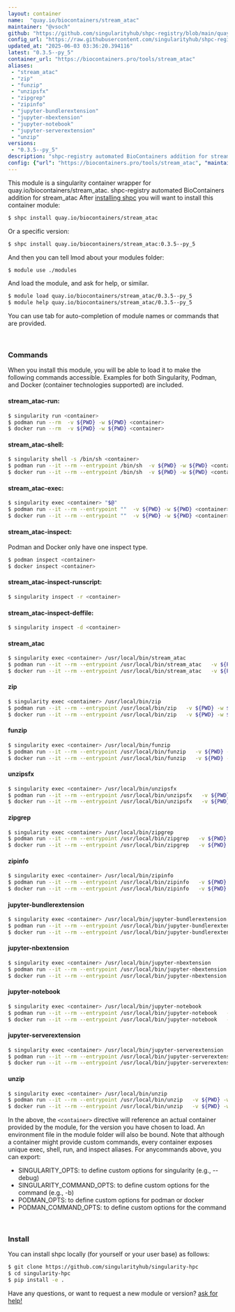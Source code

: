 ```yaml
---
layout: container
name:  "quay.io/biocontainers/stream_atac"
maintainer: "@vsoch"
github: "https://github.com/singularityhub/shpc-registry/blob/main/quay.io/biocontainers/stream_atac/container.yaml"
config_url: "https://raw.githubusercontent.com/singularityhub/shpc-registry/main/quay.io/biocontainers/stream_atac/container.yaml"
updated_at: "2025-06-03 03:36:20.394116"
latest: "0.3.5--py_5"
container_url: "https://biocontainers.pro/tools/stream_atac"
aliases:
 - "stream_atac"
 - "zip"
 - "funzip"
 - "unzipsfx"
 - "zipgrep"
 - "zipinfo"
 - "jupyter-bundlerextension"
 - "jupyter-nbextension"
 - "jupyter-notebook"
 - "jupyter-serverextension"
 - "unzip"
versions:
 - "0.3.5--py_5"
description: "shpc-registry automated BioContainers addition for stream_atac"
config: {"url": "https://biocontainers.pro/tools/stream_atac", "maintainer": "@vsoch", "description": "shpc-registry automated BioContainers addition for stream_atac", "latest": {"0.3.5--py_5": "sha256:5f33f127d097a5d4a3f3bd3492e8dc4b4a53c8757a183e22bbf6f90d9cf9b7c5"}, "tags": {"0.3.5--py_5": "sha256:5f33f127d097a5d4a3f3bd3492e8dc4b4a53c8757a183e22bbf6f90d9cf9b7c5"}, "docker": "quay.io/biocontainers/stream_atac", "aliases": {"stream_atac": "/usr/local/bin/stream_atac", "zip": "/usr/local/bin/zip", "funzip": "/usr/local/bin/funzip", "unzipsfx": "/usr/local/bin/unzipsfx", "zipgrep": "/usr/local/bin/zipgrep", "zipinfo": "/usr/local/bin/zipinfo", "jupyter-bundlerextension": "/usr/local/bin/jupyter-bundlerextension", "jupyter-nbextension": "/usr/local/bin/jupyter-nbextension", "jupyter-notebook": "/usr/local/bin/jupyter-notebook", "jupyter-serverextension": "/usr/local/bin/jupyter-serverextension", "unzip": "/usr/local/bin/unzip"}}
---
```


This module is a singularity container wrapper for quay.io/biocontainers/stream_atac.
shpc-registry automated BioContainers addition for stream_atac
After [installing shpc](#install) you will want to install this container module:


```bash
$ shpc install quay.io/biocontainers/stream_atac
```

Or a specific version:

```bash
$ shpc install quay.io/biocontainers/stream_atac:0.3.5--py_5
```

And then you can tell lmod about your modules folder:

```bash
$ module use ./modules
```

And load the module, and ask for help, or similar.

```bash
$ module load quay.io/biocontainers/stream_atac/0.3.5--py_5
$ module help quay.io/biocontainers/stream_atac/0.3.5--py_5
```

You can use tab for auto-completion of module names or commands that are provided.

<br>

### Commands

When you install this module, you will be able to load it to make the following commands accessible.
Examples for both Singularity, Podman, and Docker (container technologies supported) are included.

#### stream_atac-run:

```bash
$ singularity run <container>
$ podman run --rm  -v ${PWD} -w ${PWD} <container>
$ docker run --rm  -v ${PWD} -w ${PWD} <container>
```

#### stream_atac-shell:

```bash
$ singularity shell -s /bin/sh <container>
$ podman run --it --rm --entrypoint /bin/sh  -v ${PWD} -w ${PWD} <container>
$ docker run --it --rm --entrypoint /bin/sh  -v ${PWD} -w ${PWD} <container>
```

#### stream_atac-exec:

```bash
$ singularity exec <container> "$@"
$ podman run --it --rm --entrypoint ""  -v ${PWD} -w ${PWD} <container> "$@"
$ docker run --it --rm --entrypoint ""  -v ${PWD} -w ${PWD} <container> "$@"
```

#### stream_atac-inspect:

Podman and Docker only have one inspect type.

```bash
$ podman inspect <container>
$ docker inspect <container>
```

#### stream_atac-inspect-runscript:

```bash
$ singularity inspect -r <container>
```

#### stream_atac-inspect-deffile:

```bash
$ singularity inspect -d <container>
```


#### stream_atac

```bash
$ singularity exec <container> /usr/local/bin/stream_atac
$ podman run --it --rm --entrypoint /usr/local/bin/stream_atac   -v ${PWD} -w ${PWD} <container> -c " $@"
$ docker run --it --rm --entrypoint /usr/local/bin/stream_atac   -v ${PWD} -w ${PWD} <container> -c " $@"
```


#### zip

```bash
$ singularity exec <container> /usr/local/bin/zip
$ podman run --it --rm --entrypoint /usr/local/bin/zip   -v ${PWD} -w ${PWD} <container> -c " $@"
$ docker run --it --rm --entrypoint /usr/local/bin/zip   -v ${PWD} -w ${PWD} <container> -c " $@"
```


#### funzip

```bash
$ singularity exec <container> /usr/local/bin/funzip
$ podman run --it --rm --entrypoint /usr/local/bin/funzip   -v ${PWD} -w ${PWD} <container> -c " $@"
$ docker run --it --rm --entrypoint /usr/local/bin/funzip   -v ${PWD} -w ${PWD} <container> -c " $@"
```


#### unzipsfx

```bash
$ singularity exec <container> /usr/local/bin/unzipsfx
$ podman run --it --rm --entrypoint /usr/local/bin/unzipsfx   -v ${PWD} -w ${PWD} <container> -c " $@"
$ docker run --it --rm --entrypoint /usr/local/bin/unzipsfx   -v ${PWD} -w ${PWD} <container> -c " $@"
```


#### zipgrep

```bash
$ singularity exec <container> /usr/local/bin/zipgrep
$ podman run --it --rm --entrypoint /usr/local/bin/zipgrep   -v ${PWD} -w ${PWD} <container> -c " $@"
$ docker run --it --rm --entrypoint /usr/local/bin/zipgrep   -v ${PWD} -w ${PWD} <container> -c " $@"
```


#### zipinfo

```bash
$ singularity exec <container> /usr/local/bin/zipinfo
$ podman run --it --rm --entrypoint /usr/local/bin/zipinfo   -v ${PWD} -w ${PWD} <container> -c " $@"
$ docker run --it --rm --entrypoint /usr/local/bin/zipinfo   -v ${PWD} -w ${PWD} <container> -c " $@"
```


#### jupyter-bundlerextension

```bash
$ singularity exec <container> /usr/local/bin/jupyter-bundlerextension
$ podman run --it --rm --entrypoint /usr/local/bin/jupyter-bundlerextension   -v ${PWD} -w ${PWD} <container> -c " $@"
$ docker run --it --rm --entrypoint /usr/local/bin/jupyter-bundlerextension   -v ${PWD} -w ${PWD} <container> -c " $@"
```


#### jupyter-nbextension

```bash
$ singularity exec <container> /usr/local/bin/jupyter-nbextension
$ podman run --it --rm --entrypoint /usr/local/bin/jupyter-nbextension   -v ${PWD} -w ${PWD} <container> -c " $@"
$ docker run --it --rm --entrypoint /usr/local/bin/jupyter-nbextension   -v ${PWD} -w ${PWD} <container> -c " $@"
```


#### jupyter-notebook

```bash
$ singularity exec <container> /usr/local/bin/jupyter-notebook
$ podman run --it --rm --entrypoint /usr/local/bin/jupyter-notebook   -v ${PWD} -w ${PWD} <container> -c " $@"
$ docker run --it --rm --entrypoint /usr/local/bin/jupyter-notebook   -v ${PWD} -w ${PWD} <container> -c " $@"
```


#### jupyter-serverextension

```bash
$ singularity exec <container> /usr/local/bin/jupyter-serverextension
$ podman run --it --rm --entrypoint /usr/local/bin/jupyter-serverextension   -v ${PWD} -w ${PWD} <container> -c " $@"
$ docker run --it --rm --entrypoint /usr/local/bin/jupyter-serverextension   -v ${PWD} -w ${PWD} <container> -c " $@"
```


#### unzip

```bash
$ singularity exec <container> /usr/local/bin/unzip
$ podman run --it --rm --entrypoint /usr/local/bin/unzip   -v ${PWD} -w ${PWD} <container> -c " $@"
$ docker run --it --rm --entrypoint /usr/local/bin/unzip   -v ${PWD} -w ${PWD} <container> -c " $@"
```



In the above, the `<container>` directive will reference an actual container provided
by the module, for the version you have chosen to load. An environment file in the
module folder will also be bound. Note that although a container
might provide custom commands, every container exposes unique exec, shell, run, and
inspect aliases. For anycommands above, you can export:

 - SINGULARITY_OPTS: to define custom options for singularity (e.g., --debug)
 - SINGULARITY_COMMAND_OPTS: to define custom options for the command (e.g., -b)
 - PODMAN_OPTS: to define custom options for podman or docker
 - PODMAN_COMMAND_OPTS: to define custom options for the command

<br>

### Install

You can install shpc locally (for yourself or your user base) as follows:

```bash
$ git clone https://github.com/singularityhub/singularity-hpc
$ cd singularity-hpc
$ pip install -e .
```

Have any questions, or want to request a new module or version? [ask for help!](https://github.com/singularityhub/singularity-hpc/issues)